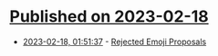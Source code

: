 # [Published on 2023-02-18](index.md)

* [2023-02-18, 01:51:37](https://news.ycombinator.com/item?id=34843051) - [Rejected Emoji Proposals](https://charlottebuff.com/unicode/misc/rejected-emoji-proposals/)
